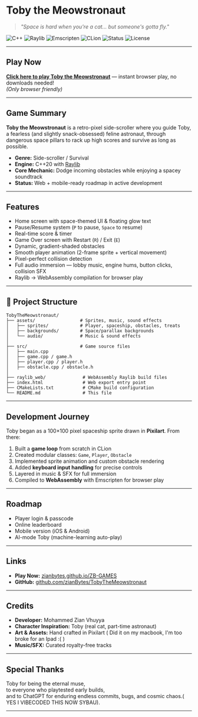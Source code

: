 #                   Toby the Meowstronaut

> *"Space is hard when you're a cat... but someone's gotta fly."*  

![C++](https://img.shields.io/badge/C%2B%2B-00599C?style=flat&logo=c%2B%2B&logoColor=white)
![Raylib](https://img.shields.io/badge/Raylib-000000?style=flat&logo=raylib&logoColor=white)
![Emscripten](https://img.shields.io/badge/WebAssembly-654FF0?style=flat&logo=webassembly&logoColor=white)
![CLion](https://img.shields.io/badge/CLion-000000?style=flat&logo=jetbrains&logoColor=white)
![Status](https://img.shields.io/badge/Status-In%20Development-yellow)
![License](https://img.shields.io/badge/License-MIT-green)

---

##  Play Now
 **[Click here to play Toby the Meowstronaut](https://zianbytes.github.io/ZB-GAMES/)** — instant browser play, no downloads needed!  
*(Only browser friendly)*

---

##  Game Summary
**Toby the Meowstronaut** is a retro-pixel side-scroller where you guide Toby, a fearless (and slightly snack-obsessed) feline astronaut, through dangerous space pillars to rack up high scores and survive as long as possible.  

- **Genre:** Side-scroller / Survival  
- **Engine:** C++20 with [Raylib](https://www.raylib.com/)  
- **Core Mechanic:** Dodge incoming obstacles while enjoying a spacey soundtrack  
- **Status:** Web + mobile-ready roadmap in active development  

---

##  Features
-  Home screen with space-themed UI & floating glow text  
-  Pause/Resume system (`P` to pause, `Space` to resume)  
-  Real-time score & timer  
-  Game Over screen with Restart (`R`) / Exit (`E`)  
-  Dynamic, gradient-shaded obstacles  
-  Smooth player animation (2-frame sprite + vertical movement)  
-  Pixel-perfect collision detection  
-  Full audio immersion — lobby music, engine hums, button clicks, collision SFX  
-  Raylib → WebAssembly compilation for browser play  

---

## 📂 Project Structure
```
TobyTheMeowstronaut/
├── assets/                 # Sprites, music, sound effects
│   ├── sprites/            # Player, spaceship, obstacles, treats
│   ├── backgrounds/        # Space/parallax backgrounds
│   └── audio/              # Music & sound effects
│
├── src/                    # Game source files
│   ├── main.cpp
│   ├── game.cpp / game.h
│   ├── player.cpp / player.h
│   ├── obstacle.cpp / obstacle.h
│
├── raylib_web/              # WebAssembly Raylib build files
├── index.html               # Web export entry point
├── CMakeLists.txt           # CMake build configuration
└── README.md                # This file
```

---

##  Development Journey
Toby began as a 100×100 pixel spaceship sprite drawn in **Pixilart**. From there:
1. Built a **game loop** from scratch in CLion  
2. Created modular classes: `Game`, `Player`, `Obstacle`  
3. Implemented sprite animation and custom obstacle rendering  
4. Added **keyboard input handling** for precise controls  
5. Layered in music & SFX for full immersion  
6. Compiled to **WebAssembly** with Emscripten for browser play  

---

##  Roadmap
-  Player login & passcode  
-  Online leaderboard  
-  Mobile version (iOS & Android)  
-  AI-mode Toby (machine-learning auto-play)  

---

##  Links
- **Play Now:** [zianbytes.github.io/ZB-GAMES](https://zianbytes.github.io/ZB-GAMES/)  
- **GitHub:** [github.com/zianBytes/TobyTheMeowstronaut](https://github.com/zianBytes/TobyTheMeowstronaut)  

---

##  Credits
- **Developer:** Mohammed Zian Vhuyya  
- **Character Inspiration:** Toby (real cat, part-time astronaut)  
- **Art & Assets:** Hand crafted in Pixilart ( Did it on my macbook, I'm too broke for an Ipad :( ) 
- **Music/SFX:** Curated royalty-free tracks  

---

##  Special Thanks
Toby for being the eternal muse,  
to everyone who playtested early builds,  
and to ChatGPT for enduring endless commits, bugs, and cosmic chaos.( YES I VIBECODED THIS NOW SYBAU).

---



